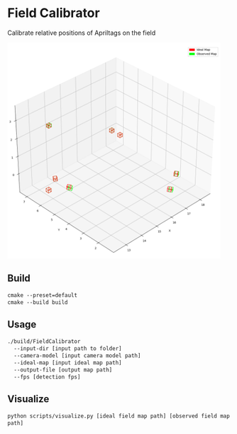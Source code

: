 # Field Calibrator
Calibrate relative positions of Apriltags on the field

<img src="docs/screenshot.png" width="480"/>

## Build
```
cmake --preset=default
cmake --build build
```

## Usage
```
./build/FieldCalibrator
  --input-dir [input path to folder]
  --camera-model [input camera model path]
  --ideal-map [input ideal map path]
  --output-file [output map path]
  --fps [detection fps]
```

## Visualize
```
python scripts/visualize.py [ideal field map path] [observed field map path]
```
